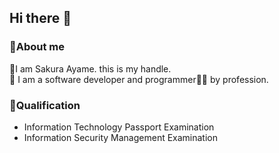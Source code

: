 ## Hi there 👋

### 💬About me

💬I am Sakura Ayame. this is my handle.  
💼 I am a software developer and programmer👩‍💻 by profession.

### 🌱Qualification

- Information Technology Passport Examination
- Information Security Management Examination

<!--
**Iris2664/Iris2664** is a ✨ _special_ ✨ repository because its `README.md` (this file) appears on your GitHub profile.

Here are some ideas to get you started:

- 🔭 I’m currently working on ...
- 🌱 I’m currently learning ...
- 👯 I’m looking to collaborate on ...
- 🤔 I’m looking for help with ...
- 💬 Ask me about ...
- 📫 How to reach me: ...
- 😄 Pronouns: ...
- ⚡ Fun fact: ...
-->

